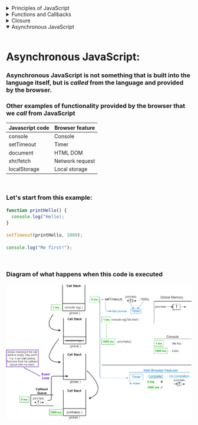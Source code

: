 <details>
<summary>Principles of JavaScript</summary>
<br>

# JavaScript Principles:

## When JavaScript code runs, it:
Goes through the code line-by-line and runs/executes each line -known as the **thread of execution**  

JavaScript has only **one thread of execution**

Saves "data" like strings and arrays so we can use that data later - in its **memory**

## Execution context
Created to run the code of a function - has 2 parts
- Thread of execution
- Memory

```javascript
const num = 3;
function multiplyBy2 (inputNumber) {
  const result = inputNumber*2;
  return result;
}

const output = multiplyBy2(num)
const newOutput = multiplyBy2(10);
```

### What happens under the hood when this code runs (JavaScript executes code line-by-line top down):
1. The *global* **Execution Context** is created (created for running the main program)
2. **[In global memory]** defining/saving a constant *num*, assigning value 3 to it
3. **[In global memory]** defining/saving the function *multiplyBy2*, the code inside the function will also be saved in memory
4. **[In global memory]** defining/saving a constant *output*, no value will be assigned to it for now (uninitialized)
5. *multiplyBy2* function will be executed, the argument passed into it will evaluate to value 3 - *multiplyBy2( 3 )*
6. A new **Execution Context** specifically for executing  *multiplyBy2* - it will also have memory, called *local memory* for storing local data
7. **[In local memory]** defining/saving the parameter *inputNumber*, assigning to it the argument passed into the function, that is 3
8. **[In local memory]** defining/saving the constant *result*, assigning to it the result of the expression *inputNumber\*2* which evaluates to 6
9. *multiplyBy2(num)* will return the value of the constant *result* which is 6, which means it will *evaluate* to 6 (*output = multiplyBy2(num) = multiplyBy2(3) = 6 <=> output = 6*)
10. **[In global memory]** the already defined constant *output* will get assigned a value of 6
11. **[In global memory]** defining/saving a constant *newOutput* no value will be assigned to it for now (uninitialized)
12. Step 5 will be repeated, and the function *multiplyBy2* will be called with the argument 10

## Call stack
JavaScript keeps track of what function is currently running (where's the thread of execution)  

Run a function -> add to call stack  

Finish running the function -> JS removes it from call stack  

Whatever is at the top of the call stack -> that's the function we're currently running


### What happens on the call stack when the code above runs:

``` 
Call stack
1. The global execution context is added at the bottom of the call stack, and that will be there until the whole program is executed, for our example we will call it "global()"

|                |  
|                |   
|                |  
|                |
------------------   
|     global()   |
------------------ 

2. When we encounter the call of the function multiplyBy2(num), a new execution context will be created and will be added onto the stack

|                |  
|                |   
|                |  
------------------
|multiplyBy2(num)|
------------------   
|     global()   |
------------------  

3. After multiplyBy2(num) executes and returns, its execution context will be popped off the stack

|                |  
|                |   
|                |  
|                |
------------------   
|     global()   |
------------------ 

4. Then we encounter the call of the function multiplyBy2(10), and again, a new execution context will be created and will be added onto the stack

|                |  
|                |   
|                |  
------------------
|multiplyBy2(10)|
------------------   
|     global()   |
------------------  

5. After multiplyBy2(10) executes and returns, its execution context will be popped off the stack

|                |  
|                |   
|                |  
|                |
------------------   
|     global()   |
------------------ 

6. When the program terminates, global() will also be popped off the stack
```
</details>

<details>
<summary>Functions and Callbacks</summary>
<br>

# Functions and Callbacks:

## Higher order functions
Any function that takes in a function as parameter and/or returns a function

## Callback functions
Any function that is **passed as an argument to another function**

It allows a function to call another function

A callback function can run after another function has finished

### Example code:
```javascript
// Higher order function
function copyArrayAndManipulate(array, instructions) {
  const output = [];
  for (let i = 0; i < array.length; i++) {
    output.push(instructions(array[i]))
  }
  return output;
}

// Callback 
function multiplyBy2(input) {
  return input * 2;
}

const result = copyArrayAndManipulate([1, 2, 3], multiplyBy2);
```

</details>

<details>
<summary>Closure</summary>
<br>

# Closure:

### Example of closure in JS
```javascript
// returns a function that takes as parameter "num"
// and returns the result of num * 2;
function createFunction() {
  function multiplyBy2 (num){
    return num * 2;
  }
  return multiplyBy2;
}

// generatedFunc now basically becomes multiplyBy2
// same functionality, different name
const generatedFunc = createFunction();

// the value stored into result will be num * 2 -> 3 * 2 -> 6
const  result = generatedFunc(3);

// IMPORTANT
// To find the actual code to execute in order to run generatedFunc(3), JavaScript will
// not look into createFunction which is stored in loacl memory but it will look into generatedFunc
// which is also stored in global memory
```
<br>

## Making our functions have "persistent memory"
<br>

```javascript
function outer() {
  let counter = 0; // will be found inside [[scope]] once the function returns
  function incrementCounter() {
    counter++;
  }
  return incrementCounter;
}

const myNewFunction = outer();
myNewFunction(); // counter == 1
myNewFunction(); // counter == 2
```

### So how does this work?
1. The function *outer* will be saved into global memory
2. Once we reach *const myNewFunction = outer()*, a constant called myNewFunction will be saved in memory, but the constant will not yet be initialized
3. The function called *outer* will be executed
4. It will return the function *incrementCounter* which will be saved into *myNewFunction* in global memory  

## Important:  
**The incrementCounter function that is returned in step 4. will have a hidden property called *\[\[scope\]\]***  
**In that *\[\[scope\]\]* property, all data that the *incrementCounter* function needs in order to run, and is inside the higher order function (in this case, the function *outer()*), will be present, and available for use whenever *incrementCounter* will be run**  

### That is how *myNewFunction()* can run successfully, and access the *counter* in order to increment it.
</details>

<details open>
<summary>Asynchronous JavaScript</summary>
<br>

# Asynchronous JavaScript:

### Asynchronous JavaScript is not something that is built into the language itself, but is *called* from the language and provided by the browser.  

### Other examples of functionality provided by the browser that we *call* from JavaScript

| Javascript code  |  Browser feature | 
|---|---|
| console  | Console  |
| setTimeout  | Timer  |
| document  | HTML DOM  |
| xhr/fetch  | Network request  |
| localStorage  | Local storage  |

<br>

### Let's start from this example:  
```javascript
function printHello() {
  console.log("Hello);
}

setTimeout(printHello, 1000);

console.log("Me first!");
```
<br>

### Diagram of what happens when this code is executed  
![Callback Queue](./images/callback-queue.jpg)

</details>